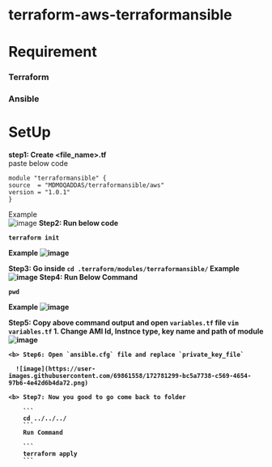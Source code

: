 # terraform-aws-terraformansible
# Requirement
### Terraform
### Ansible

# SetUp
<b>step1: Create <file_name>.tf</b><br>
paste below code <br>
  ```
  module "terraformansible" {
  source  = "MDMOQADDAS/terraformansible/aws"
  version = "1.0.1"
}
  
```

Example<br>
  ![image](https://user-images.githubusercontent.com/69861558/172779813-12bc15c9-7646-437b-9190-193e0abb66de.png)
<b>Step2: Run below code<b>
  ```
  terraform init
  ```
  Example
  ![image](https://user-images.githubusercontent.com/69861558/172780387-fe1049cf-6d8b-413a-9017-0c1dfff0c4c9.png)

  <b> Step3: Go inside 
    ```
    cd .terraform/modules/terraformansible/
    ```
    Example
    ![image](https://user-images.githubusercontent.com/69861558/172780495-0f4dc1a8-1a35-4097-946b-93eb012c892c.png)
    <b>Step4: Run Below Command</b>
  ```
  pwd
  ```
  Example
  ![image](https://user-images.githubusercontent.com/69861558/172780655-4de08f26-2dc9-4cbd-b298-76718c0f208d.png)

  <b>Step5: Copy above command output and open `variables.tf` file
    ```
    vim variables.tf
    ```
    1. Change AMI Id, Instnce type, key name and path of module 
    ![image](https://user-images.githubusercontent.com/69861558/172780921-3d7810fc-c275-497e-9b3a-b53e9160fd82.png)
    
    <b> Step6: Open `ansible.cfg` file and replace `private_key_file`
      
      ![image](https://user-images.githubusercontent.com/69861558/172781299-bc5a7738-c569-4654-97b6-4e42d6b4da72.png)
      
    <b> Step7: Now you good to go come back to folder
      
        ```
        cd ../../../
        ```
        Run Command
      
        ```
        terraform apply
        ```

